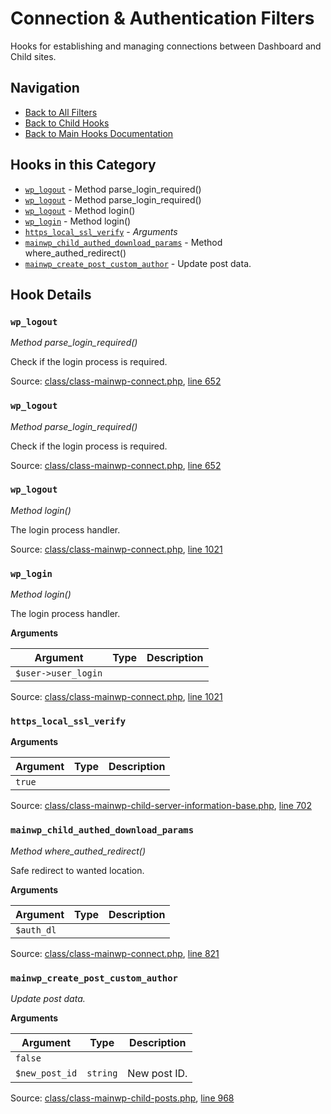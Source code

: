 # Connection & Authentication Filters

Hooks for establishing and managing connections between Dashboard and Child sites.

## Navigation

- [Back to All Filters](../index.md)
- [Back to Child Hooks](../../index.md)
- [Back to Main Hooks Documentation](../../../index.md)

## Hooks in this Category

- [`wp_logout`](#wp_logout) - Method parse_login_required()
- [`wp_logout`](#wp_logout) - Method parse_login_required()
- [`wp_logout`](#wp_logout) - Method login()
- [`wp_login`](#wp_login) - Method login()
- [`https_local_ssl_verify`](#https_local_ssl_verify) - *Arguments*
- [`mainwp_child_authed_download_params`](#mainwp_child_authed_download_params) - Method where_authed_redirect()
- [`mainwp_create_post_custom_author`](#mainwp_create_post_custom_author) - Update post data.

## Hook Details

### `wp_logout`

*Method parse_login_required()*

Check if the login process is required.


Source: [class/class-mainwp-connect.php](https://github.com/mainwp/mainwp-child/blob/master/class/class-mainwp-connect.php), [line 652](https://github.com/mainwp/mainwp-child/blob/master/class/class-mainwp-connect.php#L652)



### `wp_logout`

*Method parse_login_required()*

Check if the login process is required.


Source: [class/class-mainwp-connect.php](https://github.com/mainwp/mainwp-child/blob/master/class/class-mainwp-connect.php), [line 652](https://github.com/mainwp/mainwp-child/blob/master/class/class-mainwp-connect.php#L652)



### `wp_logout`

*Method login()*

The login process handler.


Source: [class/class-mainwp-connect.php](https://github.com/mainwp/mainwp-child/blob/master/class/class-mainwp-connect.php), [line 1021](https://github.com/mainwp/mainwp-child/blob/master/class/class-mainwp-connect.php#L1021)



### `wp_login`

*Method login()*

The login process handler.

**Arguments**

Argument | Type | Description
-------- | ---- | -----------
`$user->user_login` |  | 

Source: [class/class-mainwp-connect.php](https://github.com/mainwp/mainwp-child/blob/master/class/class-mainwp-connect.php), [line 1021](https://github.com/mainwp/mainwp-child/blob/master/class/class-mainwp-connect.php#L1021)



### `https_local_ssl_verify`

**Arguments**

Argument | Type | Description
-------- | ---- | -----------
`true` |  | 

Source: [class/class-mainwp-child-server-information-base.php](https://github.com/mainwp/mainwp-child/blob/master/class/class-mainwp-child-server-information-base.php), [line 702](https://github.com/mainwp/mainwp-child/blob/master/class/class-mainwp-child-server-information-base.php#L702)



### `mainwp_child_authed_download_params`

*Method where_authed_redirect()*

Safe redirect to wanted location.

**Arguments**

Argument | Type | Description
-------- | ---- | -----------
`$auth_dl` |  | 

Source: [class/class-mainwp-connect.php](https://github.com/mainwp/mainwp-child/blob/master/class/class-mainwp-connect.php), [line 821](https://github.com/mainwp/mainwp-child/blob/master/class/class-mainwp-connect.php#L821)



### `mainwp_create_post_custom_author`

*Update post data.*

**Arguments**

Argument | Type | Description
-------- | ---- | -----------
`false` |  | 
`$new_post_id` | `string` | New post ID.

Source: [class/class-mainwp-child-posts.php](https://github.com/mainwp/mainwp-child/blob/master/class/class-mainwp-child-posts.php), [line 968](https://github.com/mainwp/mainwp-child/blob/master/class/class-mainwp-child-posts.php#L968)



